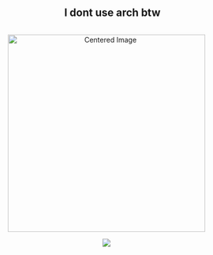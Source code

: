 <div id="user-content-toc">
  <ul align="center">
    <summary><h2 style="display: inline-block">I dont use arch btw</h2></summary>
  </ul>
</div>

<p align="center">
<img src="https://c.tenor.com/CgGUXc-LDc4AAAAC/tenor.gif" alt="Centered Image" width="400"/>
</p>

<div align="center">
  
[![](https://visitcount.itsvg.in/api?id=DiegoRojasGonzalez&icon=3&color=6)](https://visitcount.itsvg.in)
  
</div>
